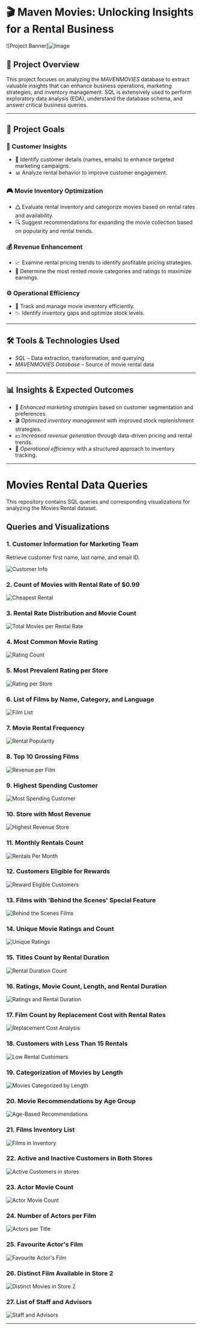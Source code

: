 # 🎬 Maven Movies: Unlocking Insights for a Rental Business

![Project Banner]![Image](https://github.com/user-attachments/assets/17ddf060-c50e-43e6-827b-7d4893ee8e44)

## 📌 Project Overview
This project focuses on analyzing the *MAVENMOVIES* database to extract valuable insights that can enhance business operations, marketing strategies, and inventory management. SQL is extensively used to perform exploratory data analysis (EDA), understand the database schema, and answer critical business queries.


---

## 🎯 Project Goals

### 🛒 Customer Insights

- 📌 Identify customer details (names, emails) to enhance targeted marketing campaigns.
- 📊 Analyze rental behavior to improve customer engagement.

### 🎮 Movie Inventory Optimization

- 🛆 Evaluate rental inventory and categorize movies based on rental rates and availability.
- 🔍 Suggest recommendations for expanding the movie collection based on popularity and rental trends.

### 💰 Revenue Enhancement

- 📈 Examine rental pricing trends to identify profitable pricing strategies.
- 🎥 Determine the most rented movie categories and ratings to maximize earnings.

### ⚙️ Operational Efficiency

- 📌 Track and manage movie inventory efficiently.
- 📉 Identify inventory gaps and optimize stock levels.

---

## 🛠️ Tools & Technologies Used
- *SQL* – Data extraction, transformation, and querying
- *MAVENMOVIES Database* – Source of movie rental data

---

## 📊 Insights & Expected Outcomes
- 📢 *Enhanced marketing strategies* based on customer segmentation and preferences.
- 🎬 *Optimized inventory management* with improved stock replenishment strategies.
- 💵 *Increased revenue generation* through data-driven pricing and rental trends.
- 📌 *Operational efficiency* with a structured approach to inventory tracking.

---

# Movies Rental Data Queries

This repository contains SQL queries and corresponding visualizations for analyzing the Movies Rental dataset.

## Queries and Visualizations

### 1. Customer Information for Marketing Team
Retrieve customer first name, last name, and email ID.

![Customer Info](https://github.com/jeet787/Maven_Movies_Rental_DA/blob/main/Code_Output/Customer_Details.png)
### 2. Count of Movies with Rental Rate of $0.99
![Cheapest Rental](https://github.com/jeet787/Maven_Movies_Rental_DA/blob/main/Code_Output/Rental_Rate_0.99%24.png)

### 3. Rental Rate Distribution and Movie Count
![Total Movies per Rental Rate](https://github.com/jeet787/Maven_Movies_Rental_DA/blob/main/Code_Output/Rental_Rate_Movie_Count.png)

### 4. Most Common Movie Rating
![Rating Count](https://github.com/jeet787/Maven_Movies_Rental_DA/blob/main/Code_Output/Common_Movie_Rating.png)

### 5. Most Prevalent Rating per Store
![Rating per Store](https://github.com/jeet787/Maven_Movies_Rental_DA/blob/main/Code_Output/Prevalent_Rating.png)

### 6. List of Films by Name, Category, and Language
![Film List](https://github.com/jeet787/Maven_Movies_Rental_DA/blob/main/Code_Output/Movie_category.png)

### 7. Movie Rental Frequency
![Rental Popularity](https://github.com/jeet787/Maven_Movies_Rental_DA/blob/main/Code_Output/Rental_Frequency.png)

### 8. Top 10 Grossing Films
![Revenue per Film](https://github.com/jeet787/Maven_Movies_Rental_DA/blob/main/Code_Output/Top10_Grossing_Film.png)

### 9. Highest Spending Customer
![Most Spending Customer](https://github.com/jeet787/Maven_Movies_Rental_DA/blob/main/Code_Output/MOST_SPENDING_CUSTOMER.png)

### 10. Store with Most Revenue
![Highest Revenue Store](https://github.com/jeet787/Maven_Movies_Rental_DA/blob/main/Code_Output/Store_With_Most_Revenue.png)

### 11. Monthly Rentals Count
![Rentals Per Month](https://github.com/jeet787/Maven_Movies_Rental_DA/blob/main/Code_Output/RENTALS_PER_MONTH.png)

### 12. Customers Eligible for Rewards
![Reward Eligible Customers](https://github.com/jeet787/Maven_Movies_Rental_DA/blob/main/Code_Output/Reward_Customer.png)

### 13. Films with 'Behind the Scenes' Special Feature
![Behind the Scenes Films](https://github.com/jeet787/Maven_Movies_Rental_DA/blob/main/Code_Output/Special_Features.png)

### 14. Unique Movie Ratings and Count
![Unique Ratings](https://github.com/jeet787/Maven_Movies_Rental_DA/blob/main/Code_Output/Common_Movie_Rating.png)

### 15. Titles Count by Rental Duration
![Rental Duration Count](https://github.com/jeet787/Maven_Movies_Rental_DA/blob/main/Code_Output/RENTAL_DURATIONWISE_MOVIES.png)

### 16. Ratings, Movie Count, Length, and Rental Duration
![Ratings and Rental Duration](https://github.com/jeet787/Maven_Movies_Rental_DA/blob/main/Code_Output/Rating_Count_Length%200f%20movies.png)

### 17. Film Count by Replacement Cost with Rental Rates
![Replacement Cost Analysis](https://github.com/jeet787/Maven_Movies_Rental_DA/blob/main/Code_Output/Replacement_Cost.png)

### 18. Customers with Less Than 15 Rentals
![Low Rental Customers](https://github.com/jeet787/Maven_Movies_Rental_DA/blob/main/Code_Output/Less_Than_15%20Rentals.png)

### 19. Categorization of Movies by Length
![Movies Categorized by Length](https://github.com/jeet787/Maven_Movies_Rental_DA/blob/main/Code_Output/Movie_Catogorized_by%20length.png)

### 20. Movie Recommendations by Age Group
![Age-Based Recommendations](https://github.com/jeet787/Maven_Movies_Rental_DA/blob/main/Code_Output/Movie_Recommendation_as%20per%20age.png)

### 21. Films Inventory List
![Films in Inventory](https://github.com/jeet787/Maven_Movies_Rental_DA/blob/main/Code_Output/Film_Inventory.png)

### 22. Active and Inactive Customers in Both Stores
![Active Customers in stores](https://github.com/jeet787/Maven_Movies_Rental_DA/blob/main/Code_Output/Active_Inactive_Customers.png)

### 23. Actor Movie Count
![Actor Movie Count](https://github.com/jeet787/Maven_Movies_Rental_DA/blob/main/Code_Output/Actor_Movie_Count.png)

### 24. Number of Actors per Film
![Actors per Title](https://github.com/jeet787/Maven_Movies_Rental_DA/blob/main/Code_Output/Actor_per%20film.png)

### 25. Favourite Actor's Film
![Favourite Actor's Film](https://github.com/jeet787/Maven_Movies_Rental_DA/blob/main/Code_Output/Favourite_Actor.png)

### 26. Distinct Film Available in Store 2
![Distinct Movies in Store 2](https://github.com/jeet787/Maven_Movies_Rental_DA/blob/main/Code_Output/Distinct_Films_Available%20in%20store%202.png)

### 27. List of Staff and Advisors
![Staff and Advisors](https://github.com/jeet787/Maven_Movies_Rental_DA/blob/main/Code_Output/Staff%20members_and_Advisors.png)

---
